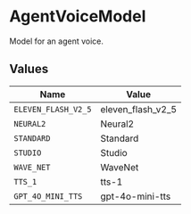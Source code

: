 # AgentVoiceModel

Model for an agent voice.


## Values

| Name                | Value               |
| ------------------- | ------------------- |
| `ELEVEN_FLASH_V2_5` | eleven_flash_v2_5   |
| `NEURAL2`           | Neural2             |
| `STANDARD`          | Standard            |
| `STUDIO`            | Studio              |
| `WAVE_NET`          | WaveNet             |
| `TTS_1`             | tts-1               |
| `GPT_4O_MINI_TTS`   | gpt-4o-mini-tts     |
